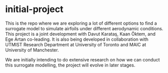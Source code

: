 # initial-project
This is the repo where we are exploring a lot of different options to find a surrogate model to simulate airfoils under different aerodynamic conditions. This project is a joint development with Davut Karataş, Kaan Öktem, and Ege Artan co-leading. It is also being developed in collaboration with UTMIST Research Department at University of Toronto and MAIC at University of Manchester.

We are initially intending to do extensive research on how we can conduct this surrogate modelling, the project will evolve in later stages.
